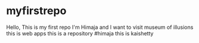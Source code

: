 # myfirstrepo
Hello, This is my first repo
I'm Himaja and I want to visit museum of illusions
this is web apps
this is a repository
#himaja
this is kaishetty
